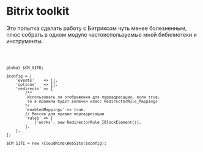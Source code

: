 <h1>Bitrix toolkit</h1>

<p>Это попытка сделать работу с Битриксом чуть менее болезненным, 
плюс собрать в одном модуле частоиспользуемые мной бибилиотеки и инструменты.<p>
 
<code php>

    global $CM_SITE;
	
	$config = [
		'events'    => [],
		'options'   => [],
		'redirects' => [
		    /**
		     Использовать ли отображения для переадресации, если true, 
		     то в правила будет включен класс RedirectorRule_Mappings
			*/
			'enabledMappings' => true, 
			// Массив для правил переадресации
			'rules' => [
				['works', new RedirectorRule_IBlockElement()],
			],
		],
	];
	
	$CM_SITE = new \CloudMind\WebSite($config);

</code>
